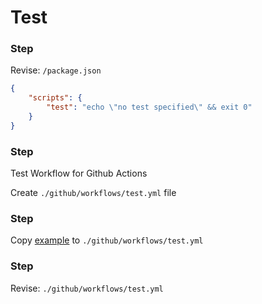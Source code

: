 # Test

[1]: test.yml

### Step

Revise: `/package.json`

```json
{
    "scripts": {
        "test": "echo \"no test specified\" && exit 0"
    }
}
```

### Step

Test Workflow for Github Actions

Create  `./github/workflows/test.yml` file

### Step

Copy [example][1] to `./github/workflows/test.yml`

### Step

Revise: `./github/workflows/test.yml`
